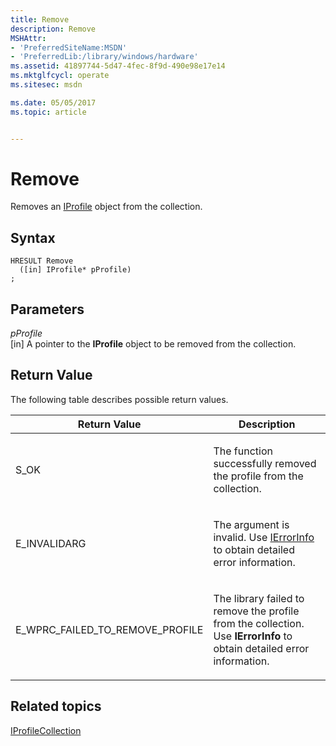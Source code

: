 ```yaml
---
title: Remove
description: Remove
MSHAttr:
- 'PreferredSiteName:MSDN'
- 'PreferredLib:/library/windows/hardware'
ms.assetid: 41897744-5d47-4fec-8f9d-490e98e17e14
ms.mktglfcycl: operate
ms.sitesec: msdn

ms.date: 05/05/2017
ms.topic: article


---
```


# Remove


Removes an [IProfile](iprofile.md) object from the collection.

## Syntax


```
HRESULT Remove
  ([in] IProfile* pProfile)
;
```

## Parameters


<a href="" id="pprofile"></a>*pProfile*  
\[in\] A pointer to the **IProfile** object to be removed from the collection.

## Return Value


The following table describes possible return values.

<table>
<colgroup>
<col width="50%" />
<col width="50%" />
</colgroup>
<thead>
<tr class="header">
<th>Return Value</th>
<th>Description</th>
</tr>
</thead>
<tbody>
<tr class="odd">
<td><p>S_OK</p></td>
<td><p>The function successfully removed the profile from the collection.</p></td>
</tr>
<tr class="even">
<td><p>E_INVALIDARG</p></td>
<td><p>The argument is invalid. Use <a href="http://go.microsoft.com/fwlink/p/?linkid=217161" data-raw-source="[IErrorInfo](http://go.microsoft.com/fwlink/p/?linkid=217161)">IErrorInfo</a> to obtain detailed error information.</p></td>
</tr>
<tr class="odd">
<td><p>E_WPRC_FAILED_TO_REMOVE_PROFILE</p></td>
<td><p>The library failed to remove the profile from the collection. Use <strong>IErrorInfo</strong> to obtain detailed error information.</p></td>
</tr>
</tbody>
</table>

 

## Related topics


[IProfileCollection](iprofilecollection.md)

 

 







